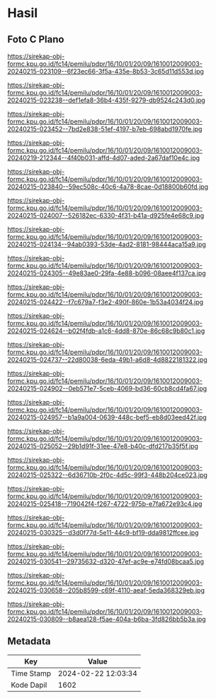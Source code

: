 # Hasil

## Foto C Plano

https://sirekap-obj-formc.kpu.go.id/fc14/pemilu/pdpr/16/10/01/20/09/1610012009003-20240215-023109--6f23ec66-3f5a-435e-8b53-3c65d11d553d.jpg

https://sirekap-obj-formc.kpu.go.id/fc14/pemilu/pdpr/16/10/01/20/09/1610012009003-20240215-023238--def1efa8-36b4-435f-9279-db9524c243d0.jpg

https://sirekap-obj-formc.kpu.go.id/fc14/pemilu/pdpr/16/10/01/20/09/1610012009003-20240215-023452--7bd2e838-51ef-4197-b7eb-698abd1970fe.jpg

https://sirekap-obj-formc.kpu.go.id/fc14/pemilu/pdpr/16/10/01/20/09/1610012009003-20240219-212344--4f40b031-affd-4d07-aded-2a67daf10e4c.jpg

https://sirekap-obj-formc.kpu.go.id/fc14/pemilu/pdpr/16/10/01/20/09/1610012009003-20240215-023840--59ec508c-40c6-4a78-8cae-0d18800b60fd.jpg

https://sirekap-obj-formc.kpu.go.id/fc14/pemilu/pdpr/16/10/01/20/09/1610012009003-20240215-024007--526182ec-6330-4f31-b41a-d925fe4e68c9.jpg

https://sirekap-obj-formc.kpu.go.id/fc14/pemilu/pdpr/16/10/01/20/09/1610012009003-20240215-024134--94ab0393-53de-4ad2-8181-98444aca15a9.jpg

https://sirekap-obj-formc.kpu.go.id/fc14/pemilu/pdpr/16/10/01/20/09/1610012009003-20240215-024305--49e83ae0-29fa-4e88-b096-08aee4f137ca.jpg

https://sirekap-obj-formc.kpu.go.id/fc14/pemilu/pdpr/16/10/01/20/09/1610012009003-20240215-024422--f7c679a7-f3e2-490f-860e-1b53a4034f24.jpg

https://sirekap-obj-formc.kpu.go.id/fc14/pemilu/pdpr/16/10/01/20/09/1610012009003-20240215-024624--b02f4fdb-a1c6-4dd8-870e-86c68c9b80c1.jpg

https://sirekap-obj-formc.kpu.go.id/fc14/pemilu/pdpr/16/10/01/20/09/1610012009003-20240215-024737--22d80038-6eda-49b1-a6d8-4d8822181322.jpg

https://sirekap-obj-formc.kpu.go.id/fc14/pemilu/pdpr/16/10/01/20/09/1610012009003-20240215-024902--0eb571e7-5ceb-4069-bd36-60cb8cd4fa67.jpg

https://sirekap-obj-formc.kpu.go.id/fc14/pemilu/pdpr/16/10/01/20/09/1610012009003-20240215-024957--b1a9a004-0639-448c-bef5-eb8d03eed42f.jpg

https://sirekap-obj-formc.kpu.go.id/fc14/pemilu/pdpr/16/10/01/20/09/1610012009003-20240215-025052--29b1d91f-31ee-47e8-b40c-dfd217b35f5f.jpg

https://sirekap-obj-formc.kpu.go.id/fc14/pemilu/pdpr/16/10/01/20/09/1610012009003-20240215-025322--6d36710b-2f0c-4d5c-99f3-448b204ce023.jpg

https://sirekap-obj-formc.kpu.go.id/fc14/pemilu/pdpr/16/10/01/20/09/1610012009003-20240215-025418--719042f4-f267-4722-975b-e7fa672e93c4.jpg

https://sirekap-obj-formc.kpu.go.id/fc14/pemilu/pdpr/16/10/01/20/09/1610012009003-20240215-030325--d3d0f77d-5e11-44c9-bf19-dda9812ffcee.jpg

https://sirekap-obj-formc.kpu.go.id/fc14/pemilu/pdpr/16/10/01/20/09/1610012009003-20240215-030541--29735632-d320-47ef-ac9e-e74fd08bcaa5.jpg

https://sirekap-obj-formc.kpu.go.id/fc14/pemilu/pdpr/16/10/01/20/09/1610012009003-20240215-030658--205b8599-c69f-4110-aeaf-5eda368329eb.jpg

https://sirekap-obj-formc.kpu.go.id/fc14/pemilu/pdpr/16/10/01/20/09/1610012009003-20240215-030809--b8aea128-f5ae-404a-b6ba-3fd826bb5b3a.jpg


## Metadata

| Key        | Value               |
| ---------- | ------------------- |
| Time Stamp | 2024-02-22 12:03:34 |
| Kode Dapil | 1602                |



